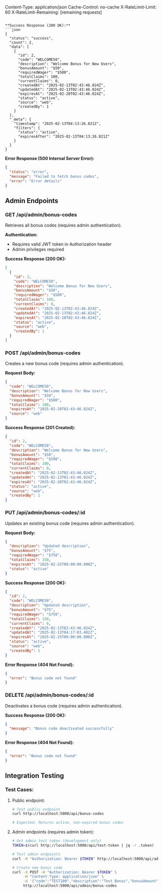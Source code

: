 Content-Type: application/json
Cache-Control: no-cache
X-RateLimit-Limit: 60
X-RateLimit-Remaining: [remaining requests]
```

**Success Response (200 OK):**
```json
{
  "status": "success",
  "count": 2,
  "data": [
    {
      "id": 2,
      "code": "WELCOME50",
      "description": "Welcome Bonus for New Users",
      "bonusAmount": "$50",
      "requiredWager": "$500",
      "totalClaims": 100,
      "currentClaims": 0,
      "createdAt": "2025-02-13T02:43:46.024Z",
      "updatedAt": "2025-02-13T02:43:46.024Z",
      "expiresAt": "2025-02-20T02:43:46.024Z",
      "status": "active",
      "source": "web",
      "createdBy": 1
    }
  ],
  "_meta": {
    "timestamp": "2025-02-13T04:13:26.821Z",
    "filters": {
      "status": "active",
      "expiresAfter": "2025-02-13T04:13:26.821Z"
    }
  }
}
```

**Error Response (500 Internal Server Error):**
```json
{
  "status": "error",
  "message": "Failed to fetch bonus codes",
  "error": "Error details"
}
```

## Admin Endpoints

### GET /api/admin/bonus-codes
Retrieves all bonus codes (requires admin authentication).

**Authentication:**
- Requires valid JWT token in Authorization header
- Admin privileges required

**Success Response (200 OK):**
```json
[
  {
    "id": 2,
    "code": "WELCOME50",
    "description": "Welcome Bonus for New Users",
    "bonusAmount": "$50",
    "requiredWager": "$500",
    "totalClaims": 100,
    "currentClaims": 0,
    "createdAt": "2025-02-13T02:43:46.024Z",
    "updatedAt": "2025-02-13T02:43:46.024Z",
    "expiresAt": "2025-02-20T02:43:46.024Z",
    "status": "active",
    "source": "web",
    "createdBy": 1
  }
]
```

### POST /api/admin/bonus-codes
Creates a new bonus code (requires admin authentication).

**Request Body:**
```json
{
  "code": "WELCOME50",
  "description": "Welcome Bonus for New Users",
  "bonusAmount": "$50",
  "requiredWager": "$500",
  "totalClaims": 100,
  "expiresAt": "2025-02-20T02:43:46.024Z",
  "source": "web"
}
```

**Success Response (201 Created):**
```json
{
  "id": 2,
  "code": "WELCOME50",
  "description": "Welcome Bonus for New Users",
  "bonusAmount": "$50",
  "requiredWager": "$500",
  "totalClaims": 100,
  "currentClaims": 0,
  "createdAt": "2025-02-13T02:43:46.024Z",
  "updatedAt": "2025-02-13T02:43:46.024Z",
  "expiresAt": "2025-02-20T02:43:46.024Z",
  "status": "active",
  "source": "web",
  "createdBy": 1
}
```

### PUT /api/admin/bonus-codes/:id
Updates an existing bonus code (requires admin authentication).

**Request Body:**
```json
{
  "description": "Updated description",
  "bonusAmount": "$75",
  "requiredWager": "$750",
  "totalClaims": 150,
  "expiresAt": "2025-02-25T00:00:00.000Z",
  "status": "active"
}
```

**Success Response (200 OK):**
```json
{
  "id": 2,
  "code": "WELCOME50",
  "description": "Updated description",
  "bonusAmount": "$75",
  "requiredWager": "$750",
  "totalClaims": 150,
  "currentClaims": 0,
  "createdAt": "2025-02-13T02:43:46.024Z",
  "updatedAt": "2025-02-13T04:17:03.402Z",
  "expiresAt": "2025-02-25T00:00:00.000Z",
  "status": "active",
  "source": "web",
  "createdBy": 1
}
```

**Error Response (404 Not Found):**
```json
{
  "error": "Bonus code not found"
}
```

### DELETE /api/admin/bonus-codes/:id
Deactivates a bonus code (requires admin authentication).

**Success Response (200 OK):**
```json
{
  "message": "Bonus code deactivated successfully"
}
```

**Error Response (404 Not Found):**
```json
{
  "error": "Bonus code not found"
}
```

## Integration Testing

### Test Cases:
1. Public endpoint:
   ```bash
   # Test public endpoint
   curl http://localhost:5000/api/bonus-codes

   # Expected: Returns active, non-expired bonus codes
   ```

2. Admin endpoints (requires admin token):
   ```bash
   # Get admin test token (development only)
   TOKEN=$(curl http://localhost:5000/api/test-token | jq -r .token)

   # Test admin endpoints
   curl -H "Authorization: Bearer $TOKEN" http://localhost:5000/api/admin/bonus-codes

   # Create new bonus code
   curl -X POST -H "Authorization: Bearer $TOKEN" \
        -H "Content-Type: application/json" \
        -d '{"code":"TEST100","description":"Test Bonus","bonusAmount":"$100","totalClaims":50,"expiresAt":"2025-03-01T00:00:00.000Z"}' \
        http://localhost:5000/api/admin/bonus-codes